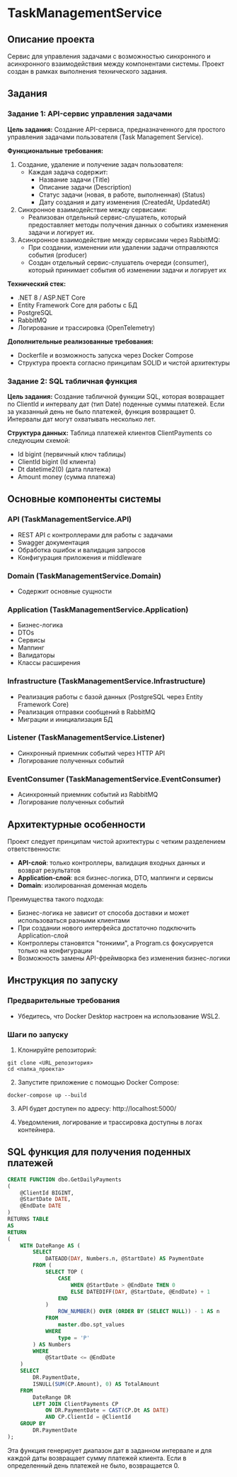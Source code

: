 # TaskManagementService

## Описание проекта

Сервис для управления задачами с возможностью синхронного и асинхронного взаимодействия между компонентами системы. Проект создан в рамках выполнения технического задания.

## Задания

### Задание 1: API-сервис управления задачами

**Цель задания:**
Создание API-сервиса, предназначенного для простого управления задачами пользователя (Task Management Service).

**Функциональные требования:**
1. Создание, удаление и получение задач пользователя:
   - Каждая задача содержит:
     - Название задачи (Title)
     - Описание задачи (Description)
     - Статус задачи (новая, в работе, выполненная) (Status)
     - Дату создания и дату изменения (CreatedAt, UpdatedAt)
2. Синхронное взаимодействие между сервисами:
   - Реализован отдельный сервис-слушатель, который предоставляет методы получения данных о событиях изменения задачи и логирует их.
3. Асинхронное взаимодействие между сервисами через RabbitMQ:
   - При создании, изменении или удалении задачи отправляются события (producer)
   - Создан отдельный сервис-слушатель очереди (consumer), который принимает события об изменении задачи и логирует их

**Технический стек:**
- .NET 8 / ASP.NET Core
- Entity Framework Core для работы с БД
- PostgreSQL
- RabbitMQ
- Логирование и трассировка (OpenTelemetry)

**Дополнительные реализованные требования:**
- Dockerfile и возможность запуска через Docker Compose
- Структура проекта согласно принципам SOLID и чистой архитектуры

### Задание 2: SQL табличная функция

**Цель задания:**
Создание табличной функции SQL, которая возвращает по ClientId и интервалу дат (тип Date) поденные суммы платежей. Если за указанный день не было платежей, функция возвращает 0. Интервалы дат могут охватывать несколько лет.

**Структура данных:**
Таблица платежей клиентов ClientPayments со следующим схемой:
- Id bigint (первичный ключ таблицы)
- ClientId bigint (Id клиента)
- Dt datetime2(0) (дата платежа)
- Amount money (сумма платежа)

## Основные компоненты системы

### API (TaskManagementService.API)
- REST API с контроллерами для работы с задачами
- Swagger документация
- Обработка ошибок и валидация запросов
- Конфигурация приложения и middleware

### Domain (TaskManagementService.Domain)
- Содержит основные сущности

### Application (TaskManagementService.Application)
- Бизнес-логика
- DTOs
- Сервисы
- Маппинг
- Валидаторы
- Классы расширения 

### Infrastructure (TaskManagementService.Infrastructure)
- Реализация работы с базой данных (PostgreSQL через Entity Framework Core)
- Реализация отправки сообщений в RabbitMQ
- Миграции и инициализация БД

### Listener (TaskManagementService.Listener)
- Синхронный приемник событий через HTTP API
- Логирование полученных событий

### EventConsumer (TaskManagementService.EventConsumer)
- Асинхронный приемник событий из RabbitMQ
- Логирование полученных событий

## Архитектурные особенности

Проект следует принципам чистой архитектуры с четким разделением ответственности:

- **API-слой**: только контроллеры, валидация входных данных и возврат результатов
- **Application-слой**: вся бизнес-логика, DTO, маппинги и сервисы
- **Domain**: изолированная доменная модель

Преимущества такого подхода:
- Бизнес-логика не зависит от способа доставки и может использоваться разными клиентами
- При создании нового интерфейса достаточно подключить Application-слой
- Контроллеры становятся "тонкими", а Program.cs фокусируется только на конфигурации
- Возможность замены API-фреймворка без изменения бизнес-логики

## Инструкция по запуску

### Предварительные требования
- Убедитесь, что Docker Desktop настроен на использование WSL2.

### Шаги по запуску
1. Клонируйте репозиторий:
```
git clone <URL_репозитория>
cd <папка_проекта>
```

2. Запустите приложение с помощью Docker Compose:
```
docker-compose up --build
```

3. API будет доступен по адресу: http://localhost:5000/

4. Уведомления, логирование и трассировка доступны в логах контейнера.

## SQL функция для получения поденных платежей

```sql
CREATE FUNCTION dbo.GetDailyPayments
(
    @ClientId BIGINT,
    @StartDate DATE,
    @EndDate DATE
)
RETURNS TABLE
AS
RETURN
(
    WITH DateRange AS (
        SELECT 
            DATEADD(DAY, Numbers.n, @StartDate) AS PaymentDate
        FROM (
            SELECT TOP (
                CASE 
                    WHEN @StartDate > @EndDate THEN 0 
                    ELSE DATEDIFF(DAY, @StartDate, @EndDate) + 1 
                END
            )
                ROW_NUMBER() OVER (ORDER BY (SELECT NULL)) - 1 AS n
            FROM 
                master.dbo.spt_values
            WHERE 
                type = 'P'
        ) AS Numbers
        WHERE 
            @StartDate <= @EndDate
    )
    SELECT 
        DR.PaymentDate,
        ISNULL(SUM(CP.Amount), 0) AS TotalAmount
    FROM 
        DateRange DR
        LEFT JOIN ClientPayments CP 
            ON DR.PaymentDate = CAST(CP.Dt AS DATE) 
            AND CP.ClientId = @ClientId
    GROUP BY 
        DR.PaymentDate
);
```

Эта функция генерирует диапазон дат в заданном интервале и для каждой даты возвращает сумму платежей клиента. Если в определенный день платежей не было, возвращается 0.

